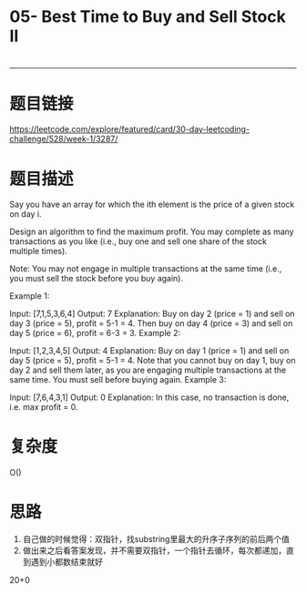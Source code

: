 # 05- Best Time to Buy and Sell Stock II
# 
-----------
# 题目链接
https://leetcode.com/explore/featured/card/30-day-leetcoding-challenge/528/week-1/3287/

# 题目描述
Say you have an array for which the ith element is the price of a given stock on day i.

Design an algorithm to find the maximum profit. You may complete as many transactions as you like (i.e., buy one and sell one share of the stock multiple times).

Note: You may not engage in multiple transactions at the same time (i.e., you must sell the stock before you buy again).

Example 1:

Input: [7,1,5,3,6,4]
Output: 7
Explanation: Buy on day 2 (price = 1) and sell on day 3 (price = 5), profit = 5-1 = 4.
             Then buy on day 4 (price = 3) and sell on day 5 (price = 6), profit = 6-3 = 3.
Example 2:

Input: [1,2,3,4,5]
Output: 4
Explanation: Buy on day 1 (price = 1) and sell on day 5 (price = 5), profit = 5-1 = 4.
             Note that you cannot buy on day 1, buy on day 2 and sell them later, as you are
             engaging multiple transactions at the same time. You must sell before buying again.
Example 3:

Input: [7,6,4,3,1]
Output: 0
Explanation: In this case, no transaction is done, i.e. max profit = 0.

# 复杂度
O()

# 思路
1. 自己做的时候觉得：双指针，找substring里最大的升序子序列的前后两个值
2. 做出来之后看答案发现，并不需要双指针，一个指针去循环，每次都递加，直到遇到小都数结束就好

20+0